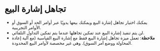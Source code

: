 # **تجاهل إشارة البيع**

- يمكنك اختيار تجاهل إشارة البيع ويمكنك بيعها يدويًا عبر أوامر الحد أو السوق أو الأوامر التجريبية.
- لن يتم تنفيذ إشارة البيع عند تمكين تجاهلها عندما يتم تمكين التداول التلقائي.
- **ملاحظة**: تعمل ميزة تجاهل إشارة البيع فقط مع إشارة البيع القياسية (مع آلية إعادة المحاولة ووضع أمر السوق). وهي غير مخصصة لأوامر البيع المحدودة.

